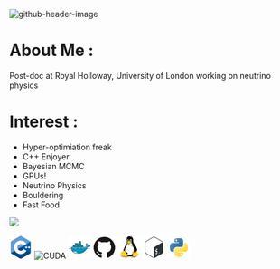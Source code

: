 ![github-header-image](https://github.com/KSkwarczynski/KSkwarczynski/assets/45295406/2f1b2516-d102-47f5-b822-bd8c96ebaecc)
# About Me :
Post-doc at Royal Holloway, University of London working on neutrino physics

# Interest :
- Hyper-optimiation freak
- C++ Enjoyer
- Bayesian MCMC
- GPUs!
- Neutrino Physics
- Bouldering
- Fast Food


![](http://github-profile-summary-cards.vercel.app/api/cards/profile-details?username=KSKWARCZYNSKI&theme=2077)

<p align="left"> 
  <img src="https://raw.githubusercontent.com/devicons/devicon/master/icons/cplusplus/cplusplus-original.svg" alt="cplusplus" width="40" height="40"/> 
  <img src="https://assets.nvidiagrid.net/ngc/logos/Cuda.png" alt="CUDA" width="40" height="40"/> 
  <img src="https://raw.githubusercontent.com/devicons/devicon/master/icons/docker/docker-original.svg" alt="cplusplus" width="40" height="40"/> 
  <img src="https://raw.githubusercontent.com/devicons/devicon/master/icons/github/github-original.svg" alt="cplusplus" width="40" height="40"/>
  <img src="https://raw.githubusercontent.com/devicons/devicon/master/icons/linux/linux-original.svg" alt="cplusplus" width="40" height="40"/>
  <img src="https://raw.githubusercontent.com/devicons/devicon/master/icons/bash/bash-original.svg" alt="cplusplus" width="40" height="40"/>
  <img src="https://raw.githubusercontent.com/devicons/devicon/master/icons/python/python-original.svg" alt="cplusplus" width="40" height="40"/>
  </a> </p>

